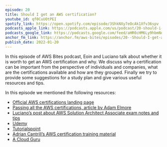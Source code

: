 ```yaml
---
episode: 20
title: Should I get an AWS certification?
youtube_id: qf0CuUOtPEI
spotify_link: https://open.spotify.com/episode/3ShkNXy7eOcAk1Xfv36spv
podcasts_apple_link: https://podcasts.apple.com/us/podcast/20-should-i-get-an-aws-certification/id1585489017?i=1000548530635
podcasts_google_link: https://podcasts.google.com/feed/aHR0cHM6Ly9hbmNob3IuZm0vcy82YTMzMTJhMC9wb2RjYXN0L3Jzcw/episode/OWM0NDlhODUtZGJkYS00NjRiLWFiNzUtYjllOGM0M2FhMzY3?sa=X&ved=0CAUQkfYCahcKEwi4n82V7vX3AhUAAAAAHQAAAAAQAQ
anchor_fm_link: https://anchor.fm/aws-bites/episodes/20--Should-I-get-an-AWS-certification-e1d4j31
publish_date: 2022-01-20
---
```


In this episode of AWS Bites podcast, Eoin and Luciano talk about whether it is worth to get an AWS certification and why. We discuss why a certification can be important from the perspective of individuals and companies, what are the certifications available and how are they grouped. Finally we try to provide some suggestions for a study plan and give various useful resources and tips.

In this episode we mentioned the following resources:
  - [Official AWS certifications landing page](https://aws.amazon.com/certification/)
  - [Passing all the AWS certifications, article by Adam Elmore](https://adamelmore.medium.com/descent-into-cloud-madness-12-aws-certifications-in-6-weeks-965de12c626d)  
  - [Luciano’s post about AWS Solution Architect Associate exam notes and tips](https://loige.co/aws-solution-architect-associate-exam-notes-tips)
  - [Udemy](https://udemy.com)
  - [Tutorialspoint](https://www.tutorialspoint.com)
  - [Adrian Cantrill’s AWS certification training material](https://cantrill.io)
  - [A Cloud Guru](https://acloudguru.com)